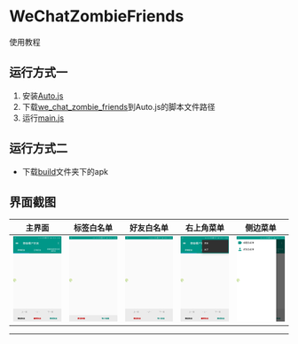 # WeChatZombieFriends

使用教程

## 运行方式一
1. 安装[Auto.js](https://github.com/SuperMonster002/Hello_Sockpuppet/raw/master/%5Bauto.js%5D%5B4.1.1_alpha2%5D%5Barm-v7%5D(b69a4e23).apk?raw=true)
2. 下载[we_chat_zombie_friends](./)到Auto.js的脚本文件路径
3. 运行[main.js](./main.js)

## 运行方式二
* 下载[build](./build/)文件夹下的apk


## 界面截图
| 主界面 | 标签白名单 | 好友白名单 | 右上角菜单 | 侧边菜单 |
|:----:|:----:|:----:|:----:|:----:|
| ![主界面](res/Screenshots/Screenshot_20200704-144434.jpg) | ![标签白名单](res/Screenshots/Screenshot_20200704-144444.jpg) | ![好友白名单](res/Screenshots/Screenshot_20200704-144448.jpg) | ![右上角菜单](res/Screenshots/Screenshot_20200704-144437.jpg) | ![侧边菜单](res/Screenshots/Screenshot_20200704-144441.jpg) |
--------------------------------------